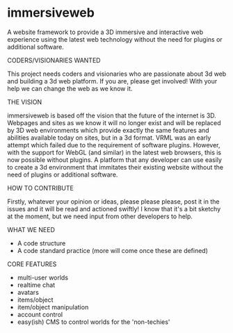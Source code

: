 immersiveweb
============

A website framework to provide a 3D immersive and interactive web experience using the latest web technology without the need for plugins or additional software.

CODERS/VISIONARIES WANTED

This project needs coders and visionaries who are passionate about 3d web and building a 3d web platform. If you are, please get involved! With your help we can change the web as we know it.

THE VISION

immersiveweb is based off the vision that the future of the internet is 3D. Webpages and sites as we know it will no longer exist and will be replaced by 3D web environments which provide exactly the same features and abilities available today on sites, but in a 3d format. VRML was an early attempt which failed due to the requirement of software plugins. However, with the support for WebGL (and similar) in the latest web browsers, this is now possible without plugins. A platform that any developer can use easily to create a 3d environment that immitates their existing website without the need of plugins or additional software.

HOW TO CONTRIBUTE

Firstly, whatever your opinion or ideas, please please please, post it in the issues and it will be read and actioned swiftly! I know that it's a bit sketchy at the moment, but we need input from other developers to help.

WHAT WE NEED
- A code structure
- A code standard practice
(more will come once these are defined)

CORE FEATURES
- multi-user worlds
- realtime chat
- avatars
- items/object
- item/object manipulation
- account control
- easy(ish) CMS to control worlds for the 'non-techies'
